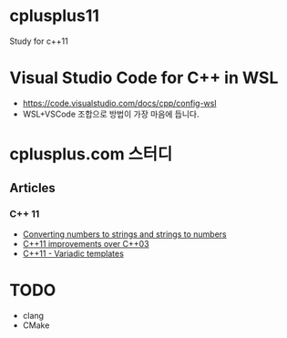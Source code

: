 # cplusplus11
Study for c++11

# Visual Studio Code for C++ in WSL
- https://code.visualstudio.com/docs/cpp/config-wsl
- WSL+VSCode 조합으로 방법이 가장 마음에 듭니다.

# cplusplus.com 스터디
## Articles
### C++ 11
- [Converting numbers to strings and strings to numbers](./cplusplus.com/number2string)
- [C++11 improvements over C++03](./cplusplus.com/cpp11_improvements/)
- [C++11 - Variadic templates](./cplusplus.com/cpp11_variadic_templates)

# TODO
- clang
- CMake
